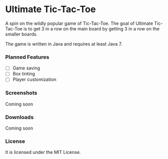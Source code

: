 # Ultimate Tic-Tac-Toe
A spin on the wildly popular game of Tic-Tac-Toe. The goal of Ultimate Tic-Tac-Toe is to get 3 in a row on the main board by getting 3 in a row on the smaller boards.

The game is written in Java and requires at least Java 7.

### Planned Features
- [ ] Game saving
- [ ] Box tinting
- [ ] Player customization

### Screenshots
Coming soon

### Downloads
Coming soon

### License
It is licensed under the MIT License.